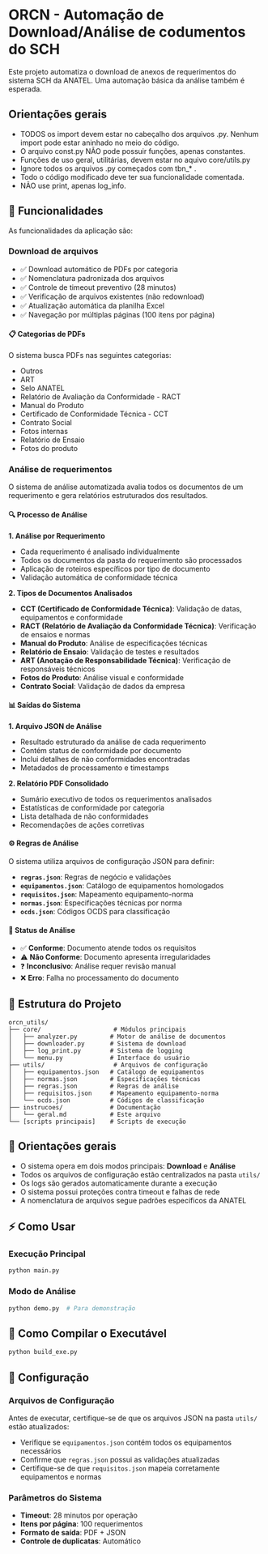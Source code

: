 # ORCN - Automação de Download/Análise de codumentos do SCH
Este projeto automatiza o download de anexos de requerimentos do sistema SCH da ANATEL. Uma automação básica da análise também é esperada.

## Orientações gerais
- TODOS os import devem estar no cabeçalho dos arquivos .py. Nenhum import pode estar aninhado no meio do código.
- O arquivo const.py NÃO pode possuir funções, apenas constantes.
- Funções de uso geral, utilitárias, devem estar no aquivo core/utils.py
- Ignore todos os arquivos .py começados com tbn_* .
- Todo o código modificado deve ter sua funcionalidade comentada.
- NÃO use print, apenas log_info.

## 🔧 Funcionalidades

As funcionalidades da aplicação são:

### Download de arquivos

- ✅ Download automático de PDFs por categoria
- ✅ Nomenclatura padronizada dos arquivos
- ✅ Controle de timeout preventivo (28 minutos)
- ✅ Verificação de arquivos existentes (não redownload)
- ✅ Atualização automática da planilha Excel
- ✅ Navegação por múltiplas páginas (100 itens por página)

#### 📋 Categorias de PDFs

O sistema busca PDFs nas seguintes categorias:
- Outros
- ART
- Selo ANATEL
- Relatório de Avaliação da Conformidade - RACT
- Manual do Produto
- Certificado de Conformidade Técnica - CCT
- Contrato Social
- Fotos internas
- Relatório de Ensaio
- Fotos do produto

### Análise de requerimentos

O sistema de análise automatizada avalia todos os documentos de um requerimento e gera relatórios estruturados dos resultados.

#### 🔍 Processo de Análise

**1. Análise por Requerimento**
- Cada requerimento é analisado individualmente
- Todos os documentos da pasta do requerimento são processados
- Aplicação de roteiros específicos por tipo de documento
- Validação automática de conformidade técnica

**2. Tipos de Documentos Analisados**
- **CCT (Certificado de Conformidade Técnica)**: Validação de datas, equipamentos e conformidade
- **RACT (Relatório de Avaliação da Conformidade Técnica)**: Verificação de ensaios e normas
- **Manual do Produto**: Análise de especificações técnicas
- **Relatório de Ensaio**: Validação de testes e resultados
- **ART (Anotação de Responsabilidade Técnica)**: Verificação de responsáveis técnicos
- **Fotos do Produto**: Análise visual e conformidade
- **Contrato Social**: Validação de dados da empresa

#### 📊 Saídas do Sistema

**1. Arquivo JSON de Análise**
- Resultado estruturado da análise de cada requerimento
- Contém status de conformidade por documento
- Inclui detalhes de não conformidades encontradas
- Metadados de processamento e timestamps

**2. Relatório PDF Consolidado**
- Sumário executivo de todos os requerimentos analisados
- Estatísticas de conformidade por categoria
- Lista detalhada de não conformidades
- Recomendações de ações corretivas

#### ⚙️ Regras de Análise

O sistema utiliza arquivos de configuração JSON para definir:
- **`regras.json`**: Regras de negócio e validações
- **`equipamentos.json`**: Catálogo de equipamentos homologados
- **`requisitos.json`**: Mapeamento equipamento-norma
- **`normas.json`**: Especificações técnicas por norma
- **`ocds.json`**: Códigos OCDS para classificação

#### 🚨 Status de Análise

- ✅ **Conforme**: Documento atende todos os requisitos
- ⚠️ **Não Conforme**: Documento apresenta irregularidades
- ❓ **Inconclusivo**: Análise requer revisão manual
- ❌ **Erro**: Falha no processamento do documento

## 📁 Estrutura do Projeto

```
orcn_utils/
├── core/                    # Módulos principais
│   ├── analyzer.py         # Motor de análise de documentos
│   ├── downloader.py       # Sistema de download
│   ├── log_print.py        # Sistema de logging
│   └── menu.py             # Interface do usuário
├── utils/                   # Arquivos de configuração
│   ├── equipamentos.json   # Catálogo de equipamentos
│   ├── normas.json         # Especificações técnicas
│   ├── regras.json         # Regras de análise
│   ├── requisitos.json     # Mapeamento equipamento-norma
│   └── ocds.json           # Códigos de classificação
├── instrucoes/             # Documentação
│   └── geral.md            # Este arquivo
└── [scripts principais]    # Scripts de execução
```

## 🎯 Orientações gerais

- O sistema opera em dois modos principais: **Download** e **Análise**
- Todos os arquivos de configuração estão centralizados na pasta `utils/`
- Os logs são gerados automaticamente durante a execução
- O sistema possui proteções contra timeout e falhas de rede
- A nomenclatura de arquivos segue padrões específicos da ANATEL

## ⚡ Como Usar

### Execução Principal
```bash
python main.py
```

### Modo de Análise
```bash
python demo.py  # Para demonstração
```

## 🚀 Como Compilar o Executável
```bash
python build_exe.py
```

## 🔧 Configuração

### Arquivos de Configuração
Antes de executar, certifique-se de que os arquivos JSON na pasta `utils/` estão atualizados:
- Verifique se `equipamentos.json` contém todos os equipamentos necessários
- Confirme que `regras.json` possui as validações atualizadas
- Certifique-se de que `requisitos.json` mapeia corretamente equipamentos e normas

### Parâmetros do Sistema
- **Timeout**: 28 minutos por operação
- **Itens por página**: 100 requerimentos
- **Formato de saída**: PDF + JSON
- **Controle de duplicatas**: Automático